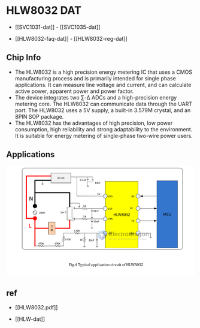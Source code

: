 # HLW8032 DAT

- [[SVC1031-dat]] - [[SVC1035-dat]]

- [[HLW8032-faq-dat]] - [[HLW8032-reg-dat]]

## Chip Info

- The HLW8032 is a high precision energy metering IC that uses a CMOS manufacturing process and is primarily intended for single phase applications. It can measure line voltage and current, and can calculate active power, apparent power and power factor.
- The device integrates two ∑-Δ ADCs and a high-precision energy metering core. The HLW8032 can communicate data through the UART port. The HLW8032 uses a 5V supply, a built-in 3.579M crystal, and an 8PIN SOP package.
- The HLW8032 has the advantages of high precision, low power consumption, high reliability and strong adaptability to the environment. It is suitable for energy metering of single-phase two-wire power users.





## Applications 

![](2023-11-01-18-24-07.png)

## ref

- [[HLW8032.pdf]]

- [[HLW-dat]]